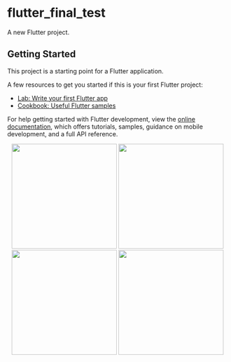 # flutter_final_test

A new Flutter project.

## Getting Started

This project is a starting point for a Flutter application.

A few resources to get you started if this is your first Flutter project:

- [Lab: Write your first Flutter app](https://docs.flutter.dev/get-started/codelab)
- [Cookbook: Useful Flutter samples](https://docs.flutter.dev/cookbook)

For help getting started with Flutter development, view the
[online documentation](https://docs.flutter.dev/), which offers tutorials,
samples, guidance on mobile development, and a full API reference.


<p align='center'>
  <img src ='https://github.com/user-attachments/assets/14c39acd-bf30-4534-9cff-fe1dc7f985bf' width =240>
  <img src ='https://github.com/user-attachments/assets/eeefabdc-b761-47b3-93ca-966e4583e384'width =240>
  <img src ='https://github.com/user-attachments/assets/816e2d23-05a7-4c1c-97b9-b81ab7c6fc5e'width =240>
  <img src ='https://github.com/user-attachments/assets/62ef8fe7-2a8c-4e64-aa45-32397460773f'width =240>
</p>
